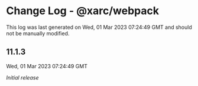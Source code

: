 # Change Log - @xarc/webpack

This log was last generated on Wed, 01 Mar 2023 07:24:49 GMT and should not be manually modified.

## 11.1.3
Wed, 01 Mar 2023 07:24:49 GMT

_Initial release_

